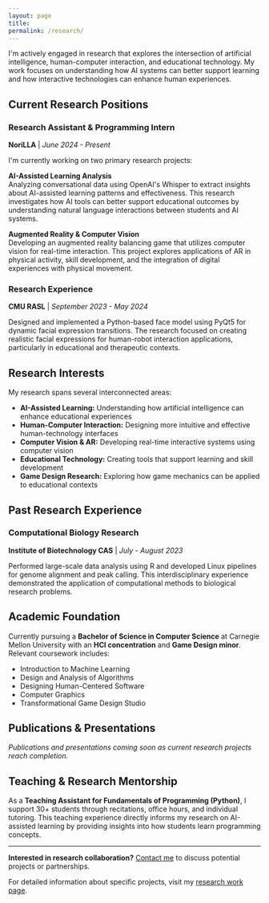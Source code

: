 ```yaml
---
layout: page
title:
permalink: /research/
---
```


I'm actively engaged in research that explores the intersection of artificial intelligence, human-computer interaction, and educational technology. My work focuses on understanding how AI systems can better support learning and how interactive technologies can enhance human experiences.

## Current Research Positions

### Research Assistant & Programming Intern
**NoriLLA** | *June 2024 - Present*

I'm currently working on two primary research projects:

**AI-Assisted Learning Analysis**  
Analyzing conversational data using OpenAI's Whisper to extract insights about AI-assisted learning patterns and effectiveness. This research investigates how AI tools can better support educational outcomes by understanding natural language interactions between students and AI systems.

**Augmented Reality & Computer Vision**  
Developing an augmented reality balancing game that utilizes computer vision for real-time interaction. This project explores applications of AR in physical activity, skill development, and the integration of digital experiences with physical movement.

### Research Experience
**CMU RASL** | *September 2023 - May 2024*

Designed and implemented a Python-based face model using PyQt5 for dynamic facial expression transitions. The research focused on creating realistic facial expressions for human-robot interaction applications, particularly in educational and therapeutic contexts.

## Research Interests

My research spans several interconnected areas:

- **AI-Assisted Learning:** Understanding how artificial intelligence can enhance educational experiences
- **Human-Computer Interaction:** Designing more intuitive and effective human-technology interfaces
- **Computer Vision & AR:** Developing real-time interactive systems using computer vision
- **Educational Technology:** Creating tools that support learning and skill development
- **Game Design Research:** Exploring how game mechanics can be applied to educational contexts

## Past Research Experience

### Computational Biology Research
**Institute of Biotechnology CAS** | *July - August 2023*

Performed large-scale data analysis using R and developed Linux pipelines for genome alignment and peak calling. This interdisciplinary experience demonstrated the application of computational methods to biological research problems.

## Academic Foundation

Currently pursuing a **Bachelor of Science in Computer Science** at Carnegie Mellon University with an **HCI concentration** and **Game Design minor**. Relevant coursework includes:

- Introduction to Machine Learning
- Design and Analysis of Algorithms
- Designing Human-Centered Software
- Computer Graphics
- Transformational Game Design Studio

## Publications & Presentations

*Publications and presentations coming soon as current research projects reach completion.*

## Teaching & Research Mentorship

As a **Teaching Assistant for Fundamentals of Programming (Python)**, I support 30+ students through recitations, office hours, and individual tutoring. This teaching experience directly informs my research on AI-assisted learning by providing insights into how students learn programming concepts.

---

**Interested in research collaboration?** [Contact me](/contact/) to discuss potential projects or partnerships.

For detailed information about specific projects, visit my [research work page](/work/research/). 